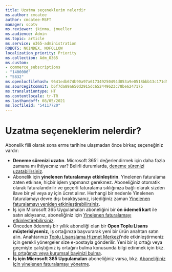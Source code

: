 ```yaml
---
title: Uzatma seçeneklerim nelerdir
ms.author: cmcatee
author: cmcatee-MSFT
manager: scotv
ms.reviewer: jkinma, jmueller
ms.audience: Admin
ms.topic: article
ms.service: o365-administration
ROBOTS: NOINDEX, NOFOLLOW
localization_priority: Priority
ms.collection: Adm_O365
ms.custom:
- commerce_subscriptions
- "1400006"
- "5832"
ms.openlocfilehash: 9641edb674b90a97a617349250494d053a9e0518bbb13c171d5f164a117abf3d
ms.sourcegitcommit: b5f7da89a650d2915dc652449623c78be6247175
ms.translationtype: HT
ms.contentlocale: tr-TR
ms.lasthandoff: 08/05/2021
ms.locfileid: "54117720"
---
```

# <a name="what-are-my-options-to-extend"></a>Uzatma seçeneklerim nelerdir?

Abonelik fiili olarak sona erme tarihine ulaşmadan önce birkaç seçeneğiniz vardır:

- **Deneme sürenizi uzatın**.  Microsoft 365’i değerlendirmek için daha fazla zamana mı ihtiyacınız var? Belirli durumlarda, [deneme sürenizi uzatabilirsiniz](https://docs.microsoft.com/microsoft-365/commerce/extend-your-trial).  
- Abonelik için **yinelenen faturalamayı etkinleştirin**. Yinelenen faturalama zaten etkinse, hiçbir işlem yapmanız gerekmez. Aboneliğiniz otomatik olarak faturalandırılır ve geçerli faturalama sıklığınıza bağlı olarak sizden ilave bir yıl veya ay için ücret alınır. Herhangi bir nedenle Yinelenen faturalamayı devre dışı bıraktıysanız, istediğiniz zaman [Yinelenen faturalamayı yeniden etkinleştirebilirsiniz](https://docs.microsoft.com/microsoft-365/commerce/subscriptions/renew-your-subscription).
- İş için Microsoft 365 Uygulamaları aboneliğini bir **ön ödemeli kart** ile satın aldıysanız, aboneliğiniz için [Yinelenen faturalamayı etkinleştirebilirsiniz](https://docs.microsoft.com/microsoft-365/commerce/subscriptions/renew-your-subscription).
- Önceden ödenmiş bir yıllık aboneliği olan bir **Open Toplu Lisans müşterisiyseniz**, iş ortağınıza başvurarak yeni bir ürün anahtarı satın alın. Anahtarınızı [Toplu Lisanslama Hizmet Merkezi](https://go.microsoft.com/fwlink/p/?LinkID=282016)’nde etkinleştirmeniz için gerekli yönergeler size e-postayla gönderilir. Yeni bir iş ortağı veya geçmişte çalıştığınız iş ortağını bulma konusunda bilgi edinmek için bkz. [İş ortağınızı veya kurumsal bayinizi bulma](https://docs.microsoft.com/microsoft-365/admin/manage/find-your-partner-or-reseller).
- **İş için Microsoft 365 Uygulamaları** aboneliğiniz varsa, bkz. [Aboneliğiniz için yinelenen faturalamayı yönetme](https://docs.microsoft.com/microsoft-365/commerce/subscriptions/renew-your-subscription).
